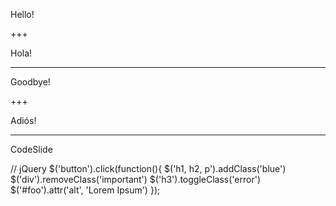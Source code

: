 Hello!

+++

Hola!

---

Goodbye!

+++

Adiós!

---

CodeSlide

// jQuery
$('button').click(function(){
    $('h1, h2, p').addClass('blue')
    $('div').removeClass('important')
    $('h3').toggleClass('error')
    $('#foo').attr('alt', 'Lorem Ipsum')
});